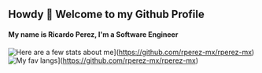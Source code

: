 ## Howdy 👋 Welcome to my Github Profile

#### My name is Ricardo Perez, I'm a Software Engineer
![Here are a few stats about me](https://github-readme-stats.vercel.app/api?username=rperez-mx&theme=nord)](https://github.com/rperez-mx/rperez-mx)
![My fav langs](https://github-readme-stats.vercel.app/api/top-langs/?username=rperez-mx&theme=nord)](https://github.com/rperez-mx/rperez-mx)
<!--
**rperez-mx/rperez-mx** is a ✨ _special_ ✨ repository because its `README.md` (this file) appears on your GitHub profile.

Here are some ideas to get you started:

- 🔭 I’m currently working on ...
- 🌱 I’m currently learning ...
- 👯 I’m looking to collaborate on ...
- 🤔 I’m looking for help with ...
- 💬 Ask me about ...
- 📫 How to reach me: ...
- 😄 Pronouns: ...
- ⚡ Fun fact: ...
-->
